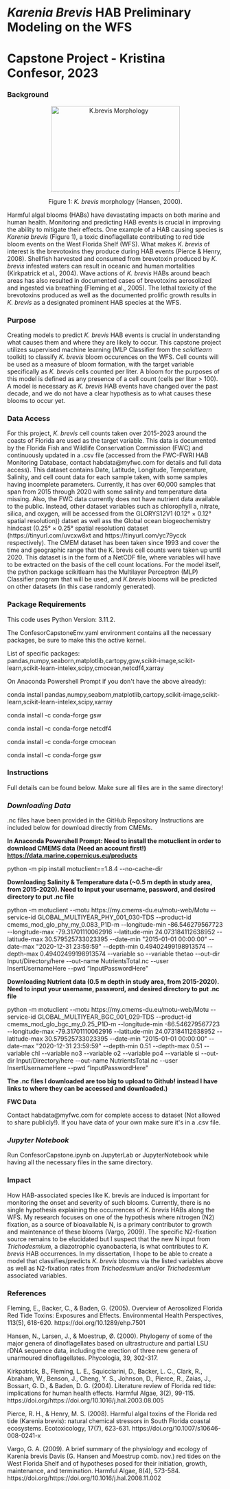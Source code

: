 # <em> **Karenia Brevis </em> HAB Preliminary Modeling on the WFS** 
# Capstone Project - Kristina Confesor, 2023
<p>

### **Background**
<p align="center">
<img src="https://images.marinespecies.org/thumbs/33875_karenia-brevis.jpg?w=700" alt="K.brevis Morphology" style="height: 200px; width:300px;"/>

<p align="center">
Figure 1: <em> K. brevis </em> morphology (Hansen, 2000).
<p> Harmful algal blooms (HABs) have devastating impacts on both marine and human health. 
Monitoring and predicting HAB events is crucial in improving the ability to mitigate their 
effects. One example of a HAB causing species is <em>Karenia brevis</em> (Figure 1), a toxic dinoflagellate 
contributing to red tide bloom events on the West Florida Shelf (WFS). What makes <em>K. brevis</em> of 
interest is the brevotoxins they produce during HAB events (Pierce & Henry, 2008). Shellfish 
harvested and consumed from brevotoxin produced by <em>K. brevis</em> infested waters can result in 
oceanic and human mortalities (Kirkpatrick et al., 2004). Wave actions of <em>K. brevis</em> HABs 
around beach areas has also resulted in documented cases of brevotoxins aerosolized and 
ingested via breathing (Fleming et al., 2005). The lethal toxicity of the brevotoxins produced as 
well as the documented prolific growth results in <em>K. brevis</em> as a designated prominent HAB 
species at the WFS. </p>

### **Purpose**

<p>Creating models to predict <em>K. brevis</em> HAB events is crucial in understanding what causes 
them and where they are likely to occur. This capstone project utilizes supervised machine 
learning (MLP Classifier from the <em>scikitlearn</em> toolkit) to classify <em>K. brevis</em> bloom occurences on the WFS. Cell counts will be used as a 
measure of bloom formation, with the target variable specifically as <em>K. brevis</em> cells counted per 
liter. A bloom for the purposes of this model is defined as any presence of a cell count (cells per liter > 100). A model is necessary as <em>K. brevis</em> HAB events have changed over the past decade, and we 
do not have a clear hypothesis as to what causes these blooms to occur yet. </p>

### **Data Access**

<p> For this project, <em>K. brevis</em> cell counts taken over 2015-2023 around the coasts 
of Florida are used as the target variable. This data  is documented by the Florida 
Fish and Wildlife Conservation Commission (FWC) and continuously updated in a .csv file (accessed from the FWC-FWRI HAB Monitoring Database, contact habdata@myfwc.com for details and full data access). This dataset contains Date, Latitude, Longitude, Temperature, Salinity, and cell count data for each sample taken, with some samples having incomplete parameters. Currently, it has over 60,000 samples that span from 2015 through 2020 with some salinity and temperature data missing. Also, the FWC data currently does not have nutrient data available to the public. Instead, other dataset variables such as chlorophyll a, nitrate, silica, and oxygen, will be accessed from the GLORYS12V1 (0.12° × 0.12° spatial resolution)) datset as well ass the Global ocean biogeochemistry hindcast (0.25° × 0.25° spatial resolution) dataset (https://tinyurl.com/uvcxw8xt and https://tinyurl.com/yc79ycck respectively). The CMEM dataset has been taken since 1993 and cover the time and geographic range that the K. brevis cell counts were taken up until 2020. This dataset is in the form of a NetCDF file, where variables will  have to be extracted on the basis of the cell count locations. For the model itself, the python  package scikitlearn has the Multilayer Perceptron (MLP) Classifier program that will be used, and <em> K.brevis </em> blooms will be predicted on other datasets (in this case randomly generated). </p>

### **Package Requirements**
<p> This code uses Python Version: 3.11.2.
<p> The ConfesorCapstoneEnv.yaml environment contains all the necessary packages, be sure to make this the active kernel.
<p> List of specific packages: pandas,numpy,seaborn,matplotlib,cartopy,gsw,scikit-image,scikit-learn,scikit-learn-intelex,scipy,cmocean,netcdf4,xarray
<p> On Anaconda Powershell Prompt if you don't have the above already):

conda install pandas,numpy,seaborn,matplotlib,cartopy,scikit-image,scikit-learn,scikit-learn-intelex,scipy,xarray
<p>conda install -c conda-forge gsw
<p>conda install -c conda-forge netcdf4
<p>conda install -c conda-forge cmocean
<p>conda install -c conda-forge gsw


### **Instructions**
Full details can be found below. Make sure all files are in the same directory!
### <em> Downloading Data</em>
.nc files have been provided in the GitHub Repository
Instructions are included below for download directly from CMEMs.

**In Anaconda Powershell Prompt: Need to install the motuclient in order to download CMEMS data (Need an account first!) https://data.marine.copernicus.eu/products**
<p>python -m pip install motuclient==1.8.4 --no-cache-dir  </p>

**Downloading Salinity & Temperature data (~0.5 m depth in study area, from 2015-2020). Need to input your username, password, and desired directory to put .nc file**

<p> python -m motuclient --motu https://my.cmems-du.eu/motu-web/Motu --service-id GLOBAL_MULTIYEAR_PHY_001_030-TDS --product-id cmems_mod_glo_phy_my_0.083_P1D-m --longitude-min -86.546279567723 --longitude-max -79.31701110062916 --latitude-min 24.073184112638952 --latitude-max 30.579525733023395 --date-min "2015-01-01 00:00:00" --date-max "2020-12-31 23:59:59" --depth-min 0.49402499198913574 --depth-max 0.49402499198913574 --variable so --variable thetao --out-dir Input/Directory/here  --out-name NutrientsTotal.nc --user InsertUsernameHere --pwd “InputPasswordHere" </p>

**Downloading Nutrient data (0.5 m depth in study area, from 2015-2020). Need to input your username, password, and desired directory to put .nc file**

<p> python -m motuclient --motu https://my.cmems-du.eu/motu-web/Motu --service-id GLOBAL_MULTIYEAR_BGC_001_029-TDS --product-id cmems_mod_glo_bgc_my_0.25_P1D-m --longitude-min -86.546279567723 --longitude-max -79.31701110062916 --latitude-min 24.073184112638952 --latitude-max 30.579525733023395 --date-min "2015-01-01 00:00:00" --date-max "2020-12-31 23:59:59" --depth-min 0.51 --depth-max 0.51 --variable chl --variable no3 --variable o2 --variable po4 --variable si --out-dir Input/Directory/here  --out-name NutrientsTotal.nc --user InsertUsernameHere --pwd “InputPasswordHere" </p>

**The .nc files I downloaded are too big to upload to Github! instead I have links to where they can be accessed and downloaded.)**

**FWC Data**
<p> Contact habdata@myfwc.com for complete access to dataset (Not allowed to share publicly!). If you have data of your own make sure it's in a .csv file.

### <em> Jupyter Notebook</em>
<p> Run ConfesorCapstone.ipynb on JupyterLab or JupyterNotebook while having all the necessary files in the same directory.

### **Impact**
<p>
How HAB-associated species like K. brevis are induced is important for monitoring the onset and severity of such blooms. Currently, there is no single hypothesis explaining the occurrences of <em>K. brevis</em> HABs along the WFS. My research focuses on one of the hypothesis where nitrogen (N2) fixation, as a source of bioavailable N, is a primary contributor to growth and maintenance of these blooms (Vargo, 2009). The specific N2-fixation source remains to be elucidated but I suspect that the new N input from <em>Trichodesmium</em>, a diazotrophic cyanobacteria, is what contributes to <em>K. brevis</em> HAB occurrences. In my dissertation, I hope to be able to create a model that classifies/predicts <em>K. brevis</em> blooms via the listed variables above as well as N2-fixation rates from <em>Trichodesmium</em> and/or <em>Trichodesmium</em> associated variables. </p>

### **References**
<p> Fleming, E., Backer, C., & Baden, G. (2005). Overview of Aerosolized Florida Red Tide Toxins: Exposures and Effects. Environmental Health Perspectives, 113(5), 618-620. https://doi.org/10.1289/ehp.7501 

<p> Hansen, N., Larsen, J., & Moestrup, Ø. (2000). Phylogeny of some of the major genera of dinoflagellates based on ultrastructure and partial LSU rDNA sequence data, including the erection of three new genera of unarmoured dinoflagellates. Phycologia, 39, 302-317. 

<p> Kirkpatrick, B., Fleming, L. E., Squicciarini, D., Backer, L. C., Clark, R., Abraham, W., Benson, J., Cheng, Y. S., Johnson, D., Pierce, R., Zaias, J., Bossart, G. D., & Baden, D. G. (2004). Literature review of Florida red tide: implications for human health effects. Harmful Algae, 3(2), 99-115. https://doi.org/https://doi.org/10.1016/j.hal.2003.08.005 

<p>Pierce, R. H., & Henry, M. S. (2008). Harmful algal toxins of the Florida red tide (Karenia brevis): natural chemical stressors in South Florida coastal ecosystems. Ecotoxicology, 17(7), 623-631. https://doi.org/10.1007/s10646-008-0241-x 

<p> Vargo, G. A. (2009). A brief summary of the physiology and ecology of Karenia brevis Davis (G. Hansen and Moestrup comb. nov.) red tides on the West Florida Shelf and of hypotheses posed for their initiation, growth, maintenance, and termination. Harmful Algae, 8(4), 573-584. https://doi.org/https://doi.org/10.1016/j.hal.2008.11.002 

